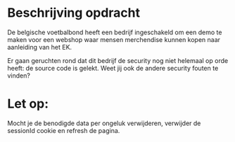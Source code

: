 # Beschrijving opdracht
De belgische voetbalbond heeft een bedrijf ingeschakeld om een demo te maken voor een webshop waar mensen merchendise kunnen kopen naar aanleiding van het EK.

Er gaan geruchten rond dat dit bedrijf de security nog niet helemaal op orde heeft: de source code is gelekt.
Weet jij ook de andere security fouten te vinden?


# Let op:
Mocht je de benodigde data per ongeluk verwijderen, verwijder de sessionId cookie en refresh de pagina.